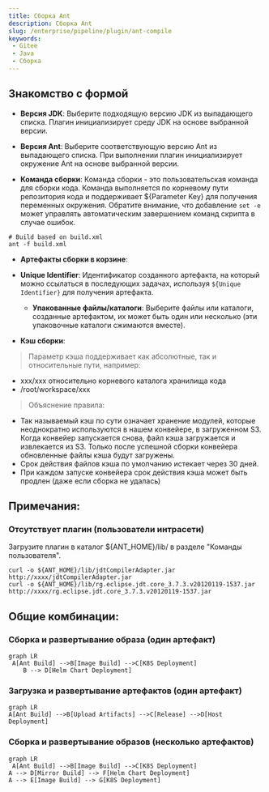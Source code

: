 ```yaml
---
title: Сборка Ant
description: Сборка Ant
slug: /enterprise/pipeline/plugin/ant-compile
keywords:
 - Gitee
 - Java
 - Сборка
---
```


## Знакомство с формой

- **Версия JDK**: Выберите подходящую версию JDK из выпадающего списка. Плагин инициализирует среду JDK на основе выбранной версии.

- **Версия Ant**: Выберите соответствующую версию Ant из выпадающего списка. При выполнении плагин инициализирует окружение Ant на основе выбранной версии.

- **Команда сборки**: Команда сборки - это пользовательская команда для сборки кода. Команда выполняется по корневому пути репозитория кода и поддерживает ${Parameter Key} для получения переменных окружения. Обратите внимание, что добавление `set -e` может управлять автоматическим завершением команд скрипта в случае ошибок.

```shell
# Build based on build.xml
ant -f build.xml
```

- **Артефакты сборки в корзине**:
- **Unique Identifier**: Идентификатор созданного артефакта, на который можно ссылаться в последующих задачах, используя `${Unique Identifier}` для получения артефакта.
    - **Упакованные файлы/каталоги**: Выберите файлы или каталоги, созданные артефактом, их может быть один или несколько (эти упаковочные каталоги сжимаются вместе).

- **Кэш сборки**:

> Параметр кэша поддерживает как абсолютные, так и относительные пути, например:

- xxx/xxx относительно корневого каталога хранилища кода
- /root/workspace/xxx

> Объяснение правила:

- Так называемый кэш по сути означает хранение модулей, которые неоднократно используются в нашем конвейере, в загруженном S3. Когда конвейер запускается снова, файл кэша загружается и извлекается из S3.
Только после успешной сборки конвейера обновленные файлы кэша будут загружены.
- Срок действия файлов кэша по умолчанию истекает через 30 дней.
- При каждом запуске конвейера срок действия кэша может быть продлен (даже если сборка не удалась)

## Примечания:

### Отсутствует плагин (пользователи интрасети)

Загрузите плагин в каталог ${ANT_HOME}/lib/ в разделе "Команды пользователя".

```shell
curl -o ${ANT_HOME}/lib/jdtCompilerAdapter.jar  http://xxxx/jdtCompilerAdapter.jar
curl -o ${ANT_HOME}/lib/rg.eclipse.jdt.core_3.7.3.v20120119-1537.jar  http://xxxx/rg.eclipse.jdt.core_3.7.3.v20120119-1537.jar
```

## Общие комбинации:

### Сборка и развертывание образа (один артефакт)

```mermaid
graph LR
 A[Ant Build] -->B[Image Build] -->C[K8S Deployment]
    B --> D[Helm Chart Deployment]
```

### Загрузка и развертывание артефактов (один артефакт)

```mermaid
graph LR
A[Ant Build] -->B[Upload Artifacts] -->C[Release] -->D[Host Deployment]
```

### Сборка и развертывание образов (несколько артефактов)

```mermaid
graph LR
 A[Ant Build] -->B[Image Build] -->C[K8S Deployment]
A --> D[Mirror Build] --> F[Helm Chart Deployment]
A --> E[Image Build] --> G[K8S Deployment]
```
  
